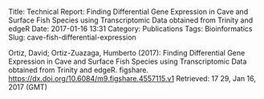 Title: Technical Report: Finding Differential Gene Expression in Cave and Surface Fish Species using Transcriptomic Data obtained from Trinity and edgeR
Date: 2017-01-16 13:31
Category: Publications
Tags: Bioinformatics
Slug: cave-fish-differential-expression

Ortiz, David; Ortiz-Zuazaga, Humberto (2017): Finding Differential Gene Expression in Cave and Surface Fish Species using Transcriptomic Data obtained from Trinity and edgeR. figshare.
<https://dx.doi.org/10.6084/m9.figshare.4557115.v1>
Retrieved: 17 29, Jan 16, 2017 (GMT)
